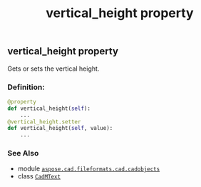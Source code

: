﻿---
title: vertical_height property
second_title: Aspose.CAD for Python via .NET API References
description: 
type: docs
weight: 990
url: /python-net/aspose.cad.fileformats.cad.cadobjects/cadmtext/vertical_height/
is_root: false
---

## vertical_height property


Gets or sets the vertical height.
### Definition:
```python
@property
def vertical_height(self):
    ...
@vertical_height.setter
def vertical_height(self, value):
    ...
```

### See Also
* module [`aspose.cad.fileformats.cad.cadobjects`](../../)
* class [`CadMText`](/cad/python-net/aspose.cad.fileformats.cad.cadobjects/cadmtext)
